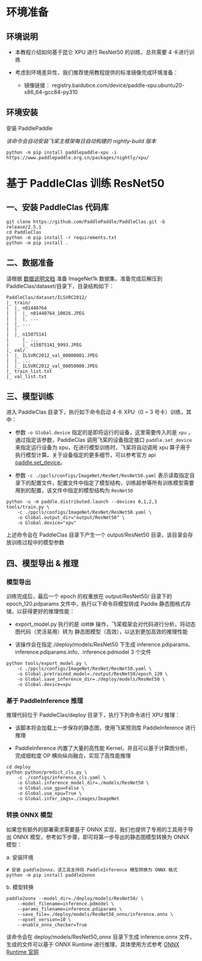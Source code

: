 # 环境准备

## 环境说明

* 本教程介绍如何基于昆仑 XPU 进行 ResNet50 的训练，总共需要 4 卡进行训练

* 考虑到环境差异性，我们推荐使用教程提供的标准镜像完成环境准备：

  * 镜像链接： registry.baidubce.com/device/paddle-xpu:ubuntu20-x86_64-gcc84-py310

## 环境安装

安装 PaddlePaddle

*该命令会自动安装飞桨主框架每日自动构建的 nightly-build 版本*

```shell
python -m pip install paddlepaddle-xpu -i https://www.paddlepaddle.org.cn/packages/nightly/xpu/
```

# 基于 PaddleClas 训练 ResNet50

## 一、安装 PaddleClas 代码库

```shell
git clone https://github.com/PaddlePaddle/PaddleClas.git -b release/2.5.1
cd PaddleClas
python -m pip install -r requirements.txt
python -m pip install .
```

## 二、数据准备

请根据 [数据说明文档](https://github.com/PaddlePaddle/PaddleClas/blob/release/2.5.1/docs/zh_CN/models/ImageNet1k/ResNet.md#32-%E6%95%B0%E6%8D%AE%E5%87%86%E5%A4%87) 准备 ImageNet1k 数据集，准备完成后解压到 PaddleClas/dataset/目录下，目录结构如下：

```
PaddleClas/dataset/ILSVRC2012/
|_ train/
|  |_ n01440764
|  |  |_ n01440764_10026.JPEG
|  |  |_ ...
|  |_ ...
|  |
|  |_ n15075141
|     |_ ...
|     |_ n15075141_9993.JPEG
|_ val/
|  |_ ILSVRC2012_val_00000001.JPEG
|  |_ ...
|  |_ ILSVRC2012_val_00050000.JPEG
|_ train_list.txt
|_ val_list.txt
```

## 三、模型训练

进入 PaddleClas 目录下，执行如下命令启动 4 卡 XPU（0 ~ 3 号卡）训练，其中：

* 参数 `-o Global.device` 指定的是即将运行的设备，这里需要传入的是 `xpu` ，通过指定该参数，PaddleClas 调用飞桨的设备指定接口 `paddle.set_device` 来指定运行设备为 xpu，在进行模型训练时，飞桨将自动调用 xpu 算子用于执行模型计算。关于设备指定的更多细节，可以参考官方 api [paddle.set_device](https://www.paddlepaddle.org.cn/documentation/docs/zh/api/paddle/device/set_device_cn.html#set-device)。

* 参数 `-c ./ppcls/configs/ImageNet/ResNet/ResNet50.yaml` 表示读取指定目录下的配置文件，配置文件中指定了模型结构，训练超参等所有训练模型需要用到的配置，该文件中指定的模型结构为 `ResNet50`

```shell
python -u -m paddle.distributed.launch --devices 0,1,2,3 tools/train.py \
    -c ./ppcls/configs/ImageNet/ResNet/ResNet50.yaml \
    -o Global.output_dir="output/ResNet50" \
    -o Global.device="xpu"
```

上述命令会在 PaddleClas 目录下产生一个 output/ResNet50 目录，该目录会存放训练过程中的模型参数

## 四、模型导出 & 推理

### 模型导出

训练完成后，最后一个 epoch 的权重放在 output/ResNet50/ 目录下的 epoch_120.pdparams 文件中，执行以下命令将模型转成 Paddle 静态图格式存储，以获得更好的推理性能：

* export_model.py 执行的是 `动转静` 操作，飞桨框架会对代码进行分析，将动态图代码（灵活易用）转为 静态图模型（高效），以达到更加高效的推理性能

* 该操作会在指定./deploy/models/ResNet50 下生成 inference.pdiparams、inference.pdiparams.info、inference.pdmodel 3 个文件

```shell
python tools/export_model.py \
    -c ./ppcls/configs/ImageNet/ResNet/ResNet50.yaml \
    -o Global.pretrained_model=./output/ResNet50/epoch_120 \
    -o Global.save_inference_dir=./deploy/models/ResNet50 \
    -o Global.device=xpu
```

### 基于 PaddleInference 推理

推理代码位于 PaddleClas/deploy 目录下，执行下列命令进行 XPU 推理：

* 该脚本将会加载上一步保存的静态图，使用飞桨预测库 PaddleInference 进行推理

* PaddleInference 内置了大量的高性能 Kernel，并且可以基于计算图分析，完成细粒度 OP 横向纵向融合，实现了高性能推理

```shell
cd deploy
python python/predict_cls.py \
    -c ./configs/inference_cls.yaml \
    -o Global.inference_model_dir=./models/ResNet50 \
    -o Global.use_gpu=False \
    -o Global.use_xpu=True \
    -o Global.infer_imgs=./images/ImageNet
```

### 转换 ONNX 模型

如果您有额外的部署需求需要基于 ONNX 实现，我们也提供了专用的工具用于导出 ONNX 模型，参考如下步骤，即可将第一步导出的静态图模型转换为 ONNX 模型：

a. 安装环境

```shell
# 安装 paddle2onnx，该工具支持将 PaddleInference 模型转换为 ONNX 格式
python -m pip install paddle2onnx
```

b. 模型转换

```shell
paddle2onnx --model_dir=./deploy/models/ResNet50/ \
    --model_filename=inference.pdmodel \
    --params_filename=inference.pdiparams \
    --save_file=./deploy/models/ResNet50_onnx/inference.onnx \
    --opset_version=10 \
    --enable_onnx_checker=True
```

该命令会在 deploy/models/ResNet50_onnx 目录下生成 inference.onnx 文件，生成的文件可以基于 ONNX Runtime 进行推理，具体使用方式参考 [ONNX Runtime 官网](https://onnxruntime.ai/)
